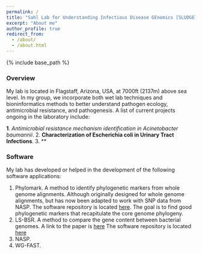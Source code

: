 ```yaml
---
permalink: /
title: "Sahl Lab for Understanding Infectious Disease GEnomics [SLUDGE](Sludge.png)"
excerpt: "About me"
author_profile: true
redirect_from: 
  - /about/
  - /about.html
---
```


{% include base_path %}

### Overview

My lab is located in Flagstaff, Arizona, USA, at 7000ft (2137m) above sea level. In my group, we incorporate both wet
lab techniques and bioninformatics methods to better understand pathogen ecology, antimicrobial resistance, and 
pathogenesis. A list of current projects ongoing in the laboratory include:

**1**. *Antimicrobial resistance mechanism identification in Acinetobacter baumannii*.
2. **Characterization of Escherichia coli in Urinary Tract Infections**.
3. **

### Software

My lab has developed or helped in the development of the following software applications:

1. Phylomark. A method to identify phylogenetic markers from whole genome alignments. Although originally designed
for whole genome alignments, but has now been adapted to work with SNP data from NASP. The software repository
is located [here](https://github.com/jasonsahl/Phylomark). The goal is to find good phylogenetic markers that
recapitulate the core genome phylogeny.  
2. LS-BSR. A method to compare the gene content between bacterial genomes. A  link to the paper is [here](https://peerj.com/articles/332/)
The software repository is located [here](https://github.com/jasonsahl/LS-BSR)  
3. NASP. 
4. WG-FAST.  